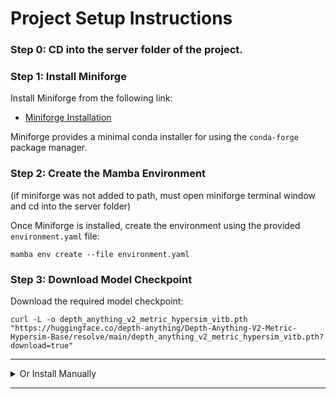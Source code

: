 # Project Setup Instructions
### Step 0: CD into the server folder of the project.

### Step 1: Install Miniforge

Install Miniforge from the following link:

- [Miniforge Installation](https://github.com/conda-forge/miniforge)

Miniforge provides a minimal conda installer for using the `conda-forge` package manager.



### Step 2: Create the Mamba Environment

(if miniforge was not added to path, must open miniforge terminal window and cd into the server folder)

Once Miniforge is installed, create the environment using the provided `environment.yaml` file:

```
mamba env create --file environment.yaml
```

### Step 3: Download Model Checkpoint

Download the required model checkpoint:

```
curl -L -o depth_anything_v2_metric_hypersim_vitb.pth "https://huggingface.co/depth-anything/Depth-Anything-V2-Metric-Hypersim-Base/resolve/main/depth_anything_v2_metric_hypersim_vitb.pth?download=true"
```

---

<details>
  <summary>Or Install Manually</summary>

If you'd prefer to set up the environment manually, follow these steps:

### Step 1: Create and Activate the Environment

```
mamba create -n ntt-pfe
mamba activate ntt-pfe
```

### Step 2: Install PyTorch and CUDA Support

```
mamba install pytorch torchvision torchaudio pytorch-cuda=11.8 -c pytorch -c nvidia
```

### Step 3: Install Python Dependencies

```
pip install fastapi ultralytics transformers aiofiles uvicorn
```

### Step 4: Download Model Checkpoint

Download the model checkpoint manually:

```
curl -L -o depth_anything_v2_metric_hypersim_vitb.pth "https://huggingface.co/depth-anything/Depth-Anything-V2-Metric-Hypersim-Base/resolve/main/depth_anything_v2_metric_hypersim_vitb.pth?download=true"
```

</details>

---
